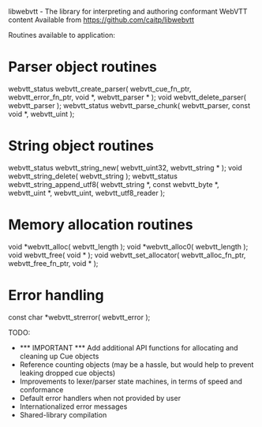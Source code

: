 libwebvtt - The library for interpreting and authoring conformant WebVTT content
Available from https://github.com/caitp/libwebvtt

Routines available to application:

# Parser object routines
webvtt_status webvtt_create_parser( webvtt_cue_fn_ptr, webvtt_error_fn_ptr,
	void *, webvtt_parser * );
void webvtt_delete_parser( webvtt_parser );
webvtt_status webvtt_parse_chunk( webvtt_parser, const void *, webvtt_uint );

# String object routines
webvtt_status webvtt_string_new( webvtt_uint32, webvtt_string * );
void webvtt_string_delete( webvtt_string );
webvtt_status webvtt_string_append_utf8( webvtt_string *, const webvtt_byte *,
	webvtt_uint *, webvtt_uint, webvtt_utf8_reader );

# Memory allocation routines
void *webvtt_alloc( webvtt_length );
void *webvtt_alloc0( webvtt_length );
void webvtt_free( void * );
void webvtt_set_allocator( webvtt_alloc_fn_ptr, webvtt_free_fn_ptr, void * );

# Error handling
const char *webvtt_strerror( webvtt_error );

TODO:
- *** IMPORTANT *** Add additional API functions for allocating and cleaning up
  Cue objects
- Reference counting objects (may be a hassle, but would help to prevent leaking
  dropped cue objects)  
- Improvements to lexer/parser state machines, in terms of speed and conformance
- Default error handlers when not provided by user
- Internationalized error messages
- Shared-library compilation
